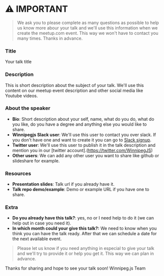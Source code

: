# ⚠️ IMPORTANT

> We ask you to please complete as many questions as possible to help us know more abour your talk and we'll use this information
when we create the meetup.com event. This way we won't have to contact you many times. Thanks in advance.

### Title
Your talk title

### Description
This is  short description about the subject of your talk. We'll use this content on our meetup event description and other social media like Youtube videos.

### About the speaker

* **Bio**: Short description about your self, name, what do you do, what do you like, do you have a degree and anything else you would like to share. 
* **Winnipegjs Slack user**: We'll use this user to contact you over slack. If you don't have one and want to create it you can go to [Slack signup](slack.winnipegjs.org).
* **Twitter user**: We'll use this user to publish it in the talk description and mention you in our [twitter account].(https://twitter.com/WinnipegJS)
* **Other users**: We can add any other user you want to share like github or slideshare for example.

### Resources
* **Presentation slides**: Talk url if you already have it.
* **Talk repo demo/example**: Demo or example URL if you have one to share.

### Extra

* **Do you already have this talk?**: yes, no or I need help to do it (we can help out in case you need it).
* **In which month could your give this talk?:** We need to know when you think you can have the talk ready. After that we can schedule a date for the next available event.

> Please let us know if you need anything in especial to give your talk and we'll try to provide it or help you get it. This way we can plan in advance.

Thanks for sharing and hope to see your talk soon!
Winnipeg.js Team
